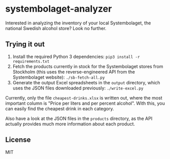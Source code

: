# systembolaget-analyzer

Interested in analyzing the inventory of your local Systembolaget, the national Swedish alcohol store? Look no further.

## Trying it out

1. Install the required Python 3 dependencies: `pip3 install -r requirements.txt`
2. Fetch the products currently in stock for the Systembolaget stores from Stockholm (this uses the reverse-engineered API from the Systembolaget website): `./sb-fetch-all.py`
3. Generate the output Excel spreadsheets in the `output` directory, which uses the JSON files downloaded previously: `./write-excel.py`

Currently, only the file `cheapest-drinks.xlsx` is written out, where the most important column is "Price per liters and per percent alcohol". With this, you can easily find the cheapest drink in each category.

Also have a look at the JSON files in the `products` directory, as the API actually provides much more information about each product.

## License

MIT
